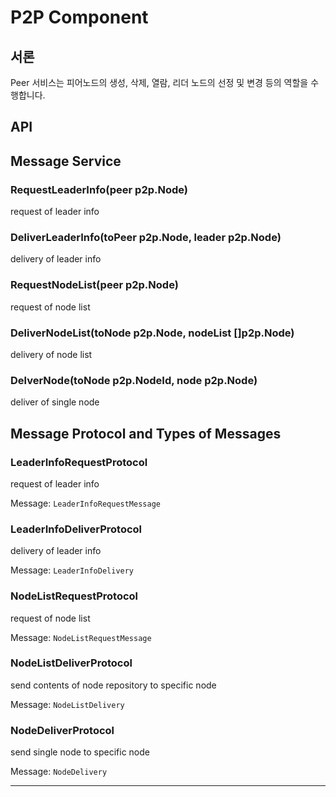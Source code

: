 # P2P Component
## 서론
Peer 서비스는 피어노드의 생성, 삭제, 열람, 리더 노드의 선정 및 변경 등의 역할을 수행합니다.

## API

## Message Service

### RequestLeaderInfo(peer p2p.Node)
request of leader info

### DeliverLeaderInfo(toPeer p2p.Node, leader p2p.Node)
delivery of leader info

### RequestNodeList(peer p2p.Node)
request of node list

### DeliverNodeList(toNode p2p.Node, nodeList []p2p.Node)
delivery of node list

### DelverNode(toNode p2p.NodeId, node p2p.Node)
deliver of single node

## Message Protocol and Types of Messages

### LeaderInfoRequestProtocol
request of leader info

Message: `LeaderInfoRequestMessage`

### LeaderInfoDeliverProtocol
delivery of leader info

Message: `LeaderInfoDelivery`

### NodeListRequestProtocol
request of node list

Message: `NodeListRequestMessage`

### NodeListDeliverProtocol
send contents of node repository to specific node

Message: `NodeListDelivery`

### NodeDeliverProtocol
send single node to specific node

Message: `NodeDelivery`









---
